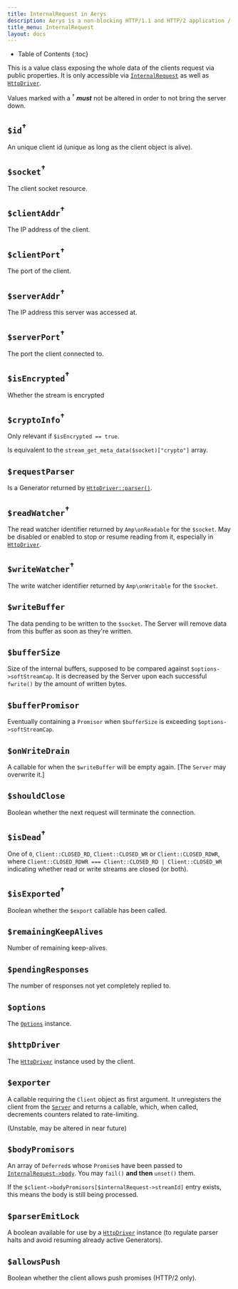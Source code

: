 ```yaml
---
title: InternalRequest in Aerys
description: Aerys is a non-blocking HTTP/1.1 and HTTP/2 application / websocket / static file server.
title_menu: InternalRequest
layout: docs
---
```


* Table of Contents
{:toc}

This is a value class exposing the whole data of the clients request via public properties. It is only accessible via [`InternalRequest`](internalrequest.html) as well as [`HttpDriver`](httpdriver.html).

Values marked with a <sup>†</sup> **_must_** not be altered in order to not bring the server down.

## `$id`<sup>†</sup>

An unique client id (unique as long as the client object is alive).

## `$socket`<sup>†</sup>

The client socket resource.

## `$clientAddr`<sup>†</sup>

The IP address of the client.

## `$clientPort`<sup>†</sup>

The port of the client.

## `$serverAddr`<sup>†</sup>

The IP address this server was accessed at.

## `$serverPort`<sup>†</sup>

The port the client connected to.

## `$isEncrypted`<sup>†</sup>

Whether the stream is encrypted

## `$cryptoInfo`<sup>†</sup>

Only relevant if `$isEncrypted == true`.

Is equivalent to the `stream_get_meta_data($socket)["crypto"]` array.

## `$requestParser`

Is a Generator returned by [`HttpDriver::parser()`](httpdriver.html).

## `$readWatcher`<sup>†</sup>

The read watcher identifier returned by `Amp\onReadable` for the `$socket`. May be disabled or enabled to stop or resume reading from it, especially in [`HttpDriver`](httpdriver.html).

## `$writeWatcher`<sup>†</sup>

The write watcher identifier returned by `Amp\onWritable` for the `$socket`.

## `$writeBuffer`

The data pending to be written to the `$socket`. The Server will remove data from this buffer as soon as they're written.

## `$bufferSize`

Size of the internal buffers, supposed to be compared against `$options->softStreamCap`. It is decreased by the Server upon each successful `fwrite()` by the amount of written bytes.

## `$bufferPromisor`

Eventually containing a `Promisor` when `$bufferSize` is exceeding `$options->softStreamCap`.

## `$onWriteDrain`

A callable for when the `$writeBuffer` will be empty again. [The `Server` may overwrite it.]

## `$shouldClose`

Boolean whether the next request will terminate the connection.

## `$isDead`<sup>†</sup>

One of `0`, `Client::CLOSED_RD`, `Client::CLOSED_WR` or `Client::CLOSED_RDWR`, where `Client::CLOSED_RDWR === Client::CLOSED_RD | Client::CLOSED_WR` indicating whether read or write streams are closed (or both).

## `$isExported`<sup>†</sup>

Boolean whether the `$export` callable has been called.

## `$remainingKeepAlives`

Number of remaining keep-alives.

## `$pendingResponses`

The number of responses not yet completely replied to.

## `$options`

The [`Options`](options.html) instance.

## `$httpDriver`

The [`HttpDriver`](httpdriver.html) instance used by the client.

## `$exporter`

A callable requiring the `Client` object as first argument. It unregisters the client from the [`Server`](server.html) and returns a callable, which, when called, decrements counters related to rate-limiting.

(Unstable, may be altered in near future)

## `$bodyPromisors`

An array of `Deferred`s whose `Promise`s have been passed to [`InternalRequest->body`](internalrequest.html). You may `fail()` **and then** `unset()` them.

If the `$client->bodyPromisors[$internalRequest->streamId]` entry exists, this means the body is still being processed.

## `$parserEmitLock`

A boolean available for use by a [`HttpDriver`](httpdriver.html) instance (to regulate parser halts and avoid resuming already active Generators).

## `$allowsPush`

Boolean whether the client allows push promises (HTTP/2 only).